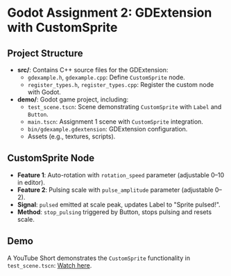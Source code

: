 # Godot Assignment 2: GDExtension with CustomSprite

## Project Structure
- **src/**: Contains C++ source files for the GDExtension:
  - `gdexample.h`, `gdexample.cpp`: Define `CustomSprite` node.
  - `register_types.h`, `register_types.cpp`: Register the custom node with Godot.
- **demo/**: Godot game project, including:
  - `test_scene.tscn`: Scene demonstrating `CustomSprite` with `Label` and `Button`.
  - `main.tscn`: Assignment 1 scene with `CustomSprite` integration.
  - `bin/gdexample.gdextension`: GDExtension configuration.
  - Assets (e.g., textures, scripts).

## CustomSprite Node
- **Feature 1**: Auto-rotation with `rotation_speed` parameter (adjustable 0–10 in editor).
- **Feature 2**: Pulsing scale with `pulse_amplitude` parameter (adjustable 0–2).
- **Signal**: `pulsed` emitted at scale peak, updates Label to "Sprite pulsed!".
- **Method**: `stop_pulsing` triggered by Button, stops pulsing and resets scale.

## Demo
A YouTube Short demonstrates the `CustomSprite` functionality in `test_scene.tscn`: [Watch here](https://youtube.com/shorts/OhvF50og4mk).
